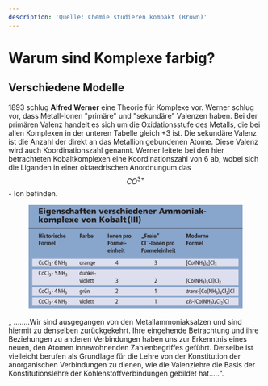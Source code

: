 ```yaml
---
description: 'Quelle: Chemie studieren kompakt (Brown)'
---
```


# Warum sind Komplexe farbig?

## Verschiedene Modelle

1893 schlug **Alfred Werner** eine Theorie für Komplexe vor. Werner schlug vor, dass Metall-Ionen "primäre" und "sekundäre" Valenzen haben. Bei der primären Valenz handelt es sich um die Oxidationsstufe des Metalls, die bei allen Komplexen in der unteren Tabelle gleich +3 ist. Die sekundäre Valenz ist die Anzahl der direkt an das Metallion gebundenen Atome. Diese Valenz wird auch Koordinationszahl genannt. Werner leitete bei den hier betrachteten Kobaltkomplexen eine Koordinationszahl von 6 ab, wobei sich die Liganden in einer oktaedrischen Anordnungum das $$CO^{3+}$$ - Ion befinden.

<figure><img src="../.gitbook/assets/image.png" alt=""><figcaption></figcaption></figure>

„ ........Wir sind ausgegangen von den Metallammoniaksalzen und sind hiermit zu denselben zurückgekehrt. Ihre eingehende Betrachtung und ihre Beziehungen zu anderen Verbindungen haben uns zur Erkenntnis eines neuen, den Atomen innewohnenden Zahlenbegriffes geführt. Derselbe ist vielleicht berufen als Grundlage für die Lehre von der Konstitution der anorganischen Verbindungen zu dienen, wie die Valenzlehre die Basis der Konstitutionslehre der Kohlenstoffverbindungen gebildet hat.....“.

